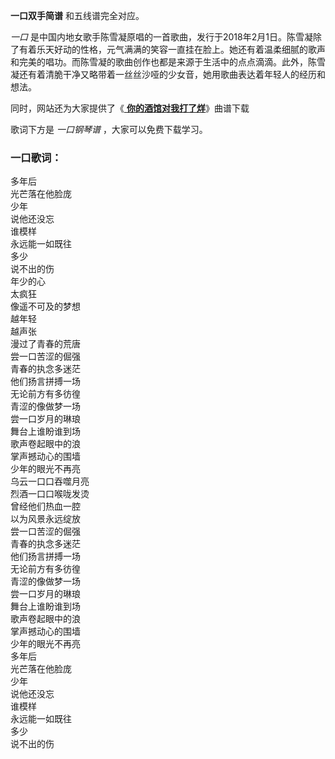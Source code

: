 

**一口双手简谱** 和五线谱完全对应。

_一口_
是中国内地女歌手陈雪凝原唱的一首歌曲，发行于2018年2月1日。陈雪凝除了有着乐天好动的性格，元气满满的笑容一直挂在脸上。她还有着温柔细腻的歌声和完美的唱功。而陈雪凝的歌曲创作也都是来源于生活中的点点滴滴。此外，陈雪凝还有着清脆干净又略带着一丝丝沙哑的少女音，她用歌曲表达着年轻人的经历和想法。

同时，网站还为大家提供了《[ **你的酒馆对我打了烊**](Music-10259-你的酒馆对我打了烊-陈雪凝.html "你的酒馆对我打了烊")》曲谱下载

歌词下方是 _一口钢琴谱_ ，大家可以免费下载学习。

### 一口歌词：

多年后  
光芒落在他脸庞  
少年  
说他还没忘  
谁模样  
永远能一如既往  
多少  
说不出的伤  
年少的心  
太疯狂  
像遥不可及的梦想  
越年轻  
越声张  
漫过了青春的荒唐  
尝一口苦涩的倔强  
青春的执念多迷茫  
他们扬言拼搏一场  
无论前方有多彷徨  
青涩的像做梦一场  
尝一口岁月的琳琅  
舞台上谁盼谁到场  
歌声卷起眼中的浪  
掌声撼动心的围墙  
少年的眼光不再亮  
乌云一口口吞噬月亮  
烈酒一口口喉咙发烫  
曾经他们热血一腔  
以为风景永远绽放  
尝一口苦涩的倔强  
青春的执念多迷茫  
他们扬言拼搏一场  
无论前方有多彷徨  
青涩的像做梦一场  
尝一口岁月的琳琅  
舞台上谁盼谁到场  
歌声卷起眼中的浪  
掌声撼动心的围墙  
少年的眼光不再亮  
多年后  
光芒落在他脸庞  
少年  
说他还没忘  
谁模样  
永远能一如既往  
多少  
说不出的伤

